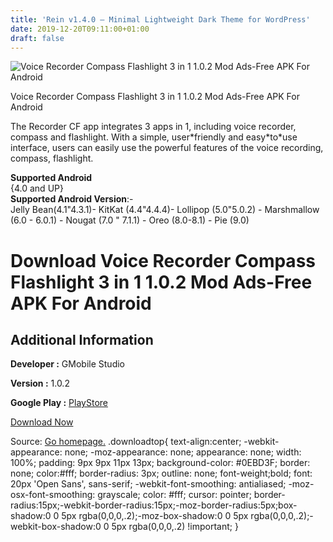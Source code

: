 ```yaml
---
title: 'Rein v1.4.0 – Minimal Lightweight Dark Theme for WordPress'
date: 2019-12-20T09:11:00+01:00
draft: false
---
```


![Voice Recorder Compass Flashlight 3 in 1 1.0.2 Mod Ads-Free APK For Android](https://i1.wp.com/apkhome.net/wp-content/uploads/2019/12/Voice-Recorder-Compass-Flashlight-3-in-1-1.0.2-Mod-Ads-Free.png "Voice Recorder Compass Flashlight 3 in 1 1.0.2 Mod Ads-Free APK For Android")

  

Voice Recorder Compass Flashlight 3 in 1 1.0.2 Mod Ads-Free APK For Android

The Recorder CF app integrates 3 apps in 1, including voice recorder, compass and flashlight. With a simple, user\*friendly and easy\*to\*use interface, users can easily use the powerful features of the voice recording, compass, flashlight.

**Supported Android**  
{4.0 and UP}  
**Supported Android Version**:-  
Jelly Bean(4.1"4.3.1)- KitKat (4.4"4.4.4)- Lollipop (5.0"5.0.2) - Marshmallow (6.0 - 6.0.1) - Nougat (7.0 " 7.1.1) - Oreo (8.0-8.1) - Pie (9.0)

Download Voice Recorder Compass Flashlight 3 in 1 1.0.2 Mod Ads-Free APK For Android
====================================================================================

Additional Information
----------------------

**Developer :** GMobile Studio

**Version :** 1.0.2

**Google Play :** [PlayStore](https://play.google.com/store/apps/details?id=com.gmc.voice.recorder.audiorecorder)

  

[Download Now](https://store4app.co/post/voice-recorder-compass-flashlight-3-in-1-1-0-2-mod-ads-free-apk-for-android_1576782499)

  
Source: [Go homepage.](https://store4app.co/post/voice-recorder-compass-flashlight-3-in-1-1-0-2-mod-ads-free-apk-for-android_1576782499) .downloadtop{ text-align:center; -webkit-appearance: none; -moz-appearance: none; appearance: none; width: 100%; padding: 9px 9px 11px 13px; background-color: #0EBD3F; border: none; color:#fff; border-radius: 3px; outline: none; font-weight;bold; font: 20px 'Open Sans', sans-serif; -webkit-font-smoothing: antialiased; -moz-osx-font-smoothing: grayscale; color: #fff; cursor: pointer; border-radius:15px;-webkit-border-radius:15px;-moz-border-radius:5px;box-shadow:0 0 5px rgba(0,0,0,.2);-moz-box-shadow:0 0 5px rgba(0,0,0,.2);-webkit-box-shadow:0 0 5px rgba(0,0,0,.2) !important; }